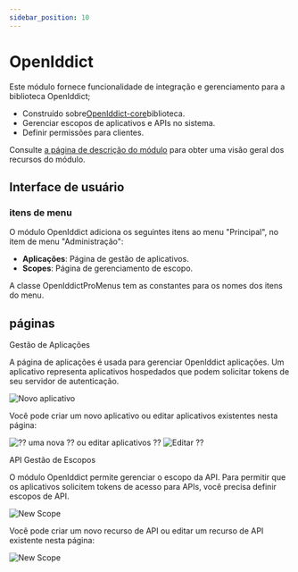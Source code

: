 ```yaml
---
sidebar_position: 10
---
```


# OpenIddict

Este módulo fornece funcionalidade de integração e gerenciamento para a biblioteca OpenIddict;

- Construído sobre[OpenIddict-core](https://github.com/openiddict/openiddict-core "")biblioteca.
- Gerenciar escopos de aplicativos e APIs no sistema.
- Definir permissões para clientes.

Consulte [a página de descrição do módulo](https://commercial.abp.io/modules/Volo.OpenIddict "") para obter uma visão geral dos recursos do módulo.
## Interface de usuário
### itens de menu
O módulo OpenIddict adiciona os seguintes itens ao menu "Principal", no item de menu "Administração":

- **Aplicações**: Página de gestão de aplicativos.
- **Scopes**: Página de gerenciamento de escopo.

A classe OpenIddictProMenus tem as constantes para os nomes dos itens do menu.
## páginas
Gestão de Aplicações

A página de aplicações é usada para gerenciar OpenIddict aplicações. Um aplicativo representa aplicativos hospedados que podem solicitar tokens de seu servidor de autenticação.

![Novo aplicativo](https://raaghustorageaccount.blob.core.windows.net/raaghu-docs/appliaction.png)


Você pode criar um novo aplicativo ou editar aplicativos existentes nesta página:

![⁇  uma nova ⁇  ou editar aplicativos ⁇](https://raaghustorageaccount.blob.core.windows.net/raaghu-docs/appliaction-new.png) ![Editar ⁇](https://raaghustorageaccount.blob.core.windows.net/raaghu-docs/appliaction-edit.png)


API Gestão de Escopos

O módulo OpenIddict permite gerenciar o escopo da API. Para permitir que os aplicativos solicitem tokens de acesso para APIs, você precisa definir escopos de API.

![New Scope](https://raaghustorageaccount.blob.core.windows.net/raaghu-docs/scope.png)

Você pode criar um novo recurso de API ou editar um recurso de API existente nesta página:

![New Scope](https://raaghustorageaccount.blob.core.windows.net/raaghu-docs/scope-edit.png)
